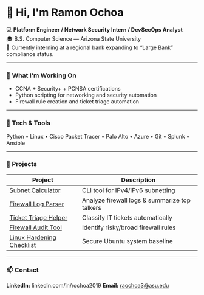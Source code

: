 # 👋 Hi, I'm Ramon Ochoa

💻 **Platform Engineer / Network Security Intern / DevSecOps Analyst**  
🎓 B.S. Computer Science — Arizona State University  
🏦 Currently interning at a regional bank expanding to “Large Bank” compliance status.

---

### 🧠 What I'm Working On
- CCNA + Security+ + PCNSA certifications  
- Python scripting for networking and security automation  
- Firewall rule creation and ticket triage automation  

---

### 🧰 Tech & Tools
Python • Linux • Cisco Packet Tracer • Palo Alto • Azure • Git • Splunk • Ansible

---

### 🧩 Projects
| Project | Description |
|----------|--------------|
| [Subnet Calculator](https://github.com/ramonochoa/subnet-calculator) | CLI tool for IPv4/IPv6 subnetting |
| [Firewall Log Parser](https://github.com/ramonochoa/firewall-log-parser) | Analyze firewall logs & summarize top talkers |
| [Ticket Triage Helper](https://github.com/ramonochoa/ticket-triage-helper) | Classify IT tickets automatically |
| [Firewall Audit Tool](https://github.com/ramonochoa/firewall-audit-tool) | Identify risky/broad firewall rules |
| [Linux Hardening Checklist](https://github.com/ramonochoa/linux-hardening-checklist) | Secure Ubuntu system baseline |

---

### 📫 Contact
**LinkedIn:** linkedin.com/in/rochoa2019
**Email:** raochoa3@asu.edu
